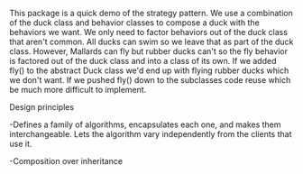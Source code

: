 This package is a quick demo of the strategy pattern. We use a combination of the duck class and behavior classes to 
compose a duck with the behaviors we want. We only need to factor behaviors out of the duck class that aren't common. 
All ducks can swim so we leave that as part of the duck class. However, Mallards can fly but rubber ducks can't so the 
fly behavior is factored out of the duck class and into a class of its own. If we added fly() to the abstract Duck 
class we'd end up with flying rubber ducks which we don't want. If we pushed fly() down to the subclasses code reuse
which be much more difficult to implement.

Design principles

-Defines a family of algorithms, encapsulates each one, and makes them interchangeable. Lets the algorithm vary
independently from the clients that use it.

-Composition over inheritance